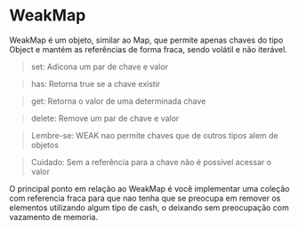 # WeakMap

WeakMap é um objeto, similar ao Map, que permite apenas chaves do tipo Object 
e mantém as referências de forma fraca, sendo volátil e não iterável.

> set: Adicona um par de chave e valor

> has: Retorna true se a chave existir

> get: Retorna o valor de uma determinada chave

> delete: Remove um par de chave e valor

> Lembre-se: WEAK nao permite chaves que de outros tipos alem de objetos

> Cuidado: Sem a referência para a chave não é possível acessar o valor

O principal ponto em relação ao WeakMap é você implementar uma coleção com referencia fraca para que nao tenha que se preocupa em remover os elementos utilizando algum tipo de cash, o deixando sem preocupação com vazamento de memoria.
